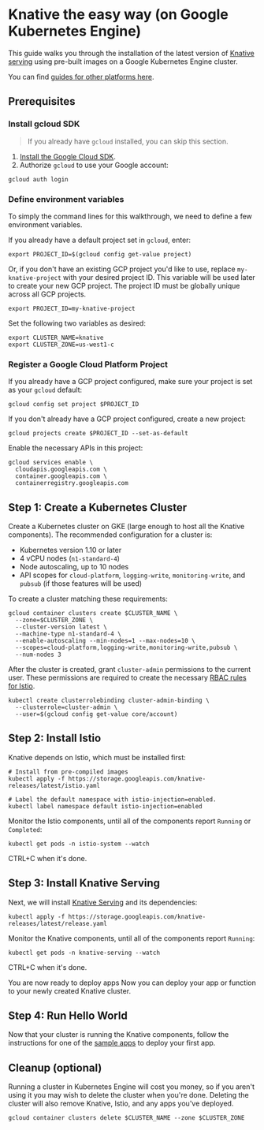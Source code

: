 # Knative the easy way (on Google Kubernetes Engine)

This guide walks you through the installation of the latest version of
[Knative serving](https://github.com/knative/serving) using pre-built images on
a Google Kubernetes Engine cluster.

You can find [guides for other platforms here](README.md).

## Prerequisites

### Install gcloud SDK

> If you already have `gcloud` installed, you can skip this section.

1. [Install the Google Cloud SDK](https://cloud.google.com/sdk/).
1. Authorize `gcloud` to use your Google account:

```shell
gcloud auth login
```

### Define environment variables

To simply the command lines for this walkthrough, we need to define a few
environment variables.

If you already have a default project set in `gcloud`, enter:

```shell
export PROJECT_ID=$(gcloud config get-value project)
```

Or, if you don't have an existing GCP project you'd like to use,
replace `my-knative-project` with your desired project ID. This variable will
be used later to create your new GCP project. The project ID must be globally
unique across all GCP projects.

```shell
export PROJECT_ID=my-knative-project
```

Set the following two variables as desired:

```shell
export CLUSTER_NAME=knative
export CLUSTER_ZONE=us-west1-c
```

### Register a Google Cloud Platform Project

If you already have a GCP project configured, make sure your project is set
as your `gcloud` default:

```shell
gcloud config set project $PROJECT_ID
```

If you don't already have a GCP project configured, create a new project:

```shell
gcloud projects create $PROJECT_ID --set-as-default
```

Enable the necessary APIs in this project:

```shell
gcloud services enable \
  cloudapis.googleapis.com \
  container.googleapis.com \
  containerregistry.googleapis.com
```

## Step 1: Create a Kubernetes Cluster

Create a Kubernetes cluster on GKE (large enough to host all the Knative
components). The recommended configuration for a cluster is:

* Kubernetes version 1.10 or later
* 4 vCPU nodes (`n1-standard-4`)
* Node autoscaling, up to 10 nodes
* API scopes for `cloud-platform`, `logging-write`, `monitoring-write`, and
  `pubsub` (if those features will be used)

To create a cluster matching these requirements:

```shell
gcloud container clusters create $CLUSTER_NAME \
  --zone=$CLUSTER_ZONE \
  --cluster-version latest \
  --machine-type n1-standard-4 \
  --enable-autoscaling --min-nodes=1 --max-nodes=10 \
  --scopes=cloud-platform,logging-write,monitoring-write,pubsub \
  --num-nodes 3
```  

After the cluster is created, grant `cluster-admin` permissions to the current
user. These permissions are required to create the necessary
[RBAC rules for Istio](https://istio.io/docs/concepts/security/rbac/).

```shell
kubectl create clusterrolebinding cluster-admin-binding \
  --clusterrole=cluster-admin \
  --user=$(gcloud config get-value core/account)
```

## Step 2: Install Istio

Knative depends on Istio, which must be installed first:

```shell
# Install from pre-compiled images
kubectl apply -f https://storage.googleapis.com/knative-releases/latest/istio.yaml

# Label the default namespace with istio-injection=enabled.
kubectl label namespace default istio-injection=enabled
```

Monitor the Istio components, until all of the components report `Running` or
`Completed`:

```shell
kubectl get pods -n istio-system --watch
```

CTRL+C when it's done.

## Step 3: Install Knative Serving

Next, we will install [Knative Serving](https://github.com/knative/serving) and
its dependencies:

```shell
kubectl apply -f https://storage.googleapis.com/knative-releases/latest/release.yaml
```

Monitor the Knative components, until all of the components report `Running`:

```shell
kubectl get pods -n knative-serving --watch
```

CTRL+C when it's done.

You are now ready to deploy apps Now you can deploy your app or function to your
newly created Knative cluster.

## Step 4: Run Hello World

Now that your cluster is running the Knative components, follow the instructions
for one of the [sample apps](../serving/samples/README.md) to deploy your first
app.

## Cleanup (optional)

Running a cluster in Kubernetes Engine will cost you money, so if you aren't
using it you may wish to delete the cluster when you're done. Deleting the
cluster will also remove Knative, Istio, and any apps you've deployed.

```shell
gcloud container clusters delete $CLUSTER_NAME --zone $CLUSTER_ZONE
```
